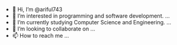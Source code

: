 - 👋 Hi, I’m @ariful743
- 👀 I’m interested in programming and software development. ...
- 🌱 I’m currently studying Computer Science and Engineering.  ...
- 💞️ I’m looking to collaborate on ...
- 📫 How to reach me ...

<!---
ariful743/ariful743 is a ✨ special ✨ repository because its `README.md` (this file) appears on your GitHub profile.
You can click the Preview link to take a look at your changes.
--->
